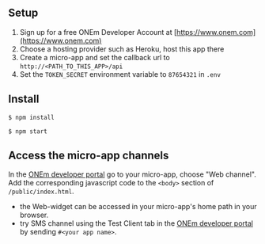 ## Setup

1. Sign up for a free ONEm Developer Account at [https://www.onem.com](https://www.onem.com)
2. Choose a hosting provider such as Heroku, host this app there
3. Create a micro-app and set the callback url to `http://<PATH_TO_THIS_APP>/api`
4. Set the `TOKEN_SECRET` environment variable to `87654321` in `.env`

## Install

`$ npm install`

`$ npm start`

## Access the micro-app channels

In the [ONEm developer portal](https://developer-portal.onem.zone/) go to your micro-app, choose "Web channel".  Add the corresponding javascript code to the `<body>` section of `/public/index.html`.

* the Web-widget can be accessed in your micro-app's home path in your browser.
* try SMS channel using the Test Client tab in the [ONEm developer portal](https://developer-portal.onem.zone/) by sending `#<your app name>`.
